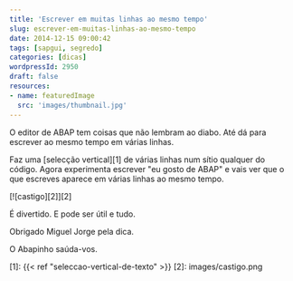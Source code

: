 ```yaml
---
title: 'Escrever em muitas linhas ao mesmo tempo'
slug: escrever-em-muitas-linhas-ao-mesmo-tempo
date: 2014-12-15 09:00:42
tags: [sapgui, segredo]
categories: [dicas]
wordpressId: 2950
draft: false
resources:
- name: featuredImage
  src: 'images/thumbnail.jpg'
---
```

O editor de ABAP tem coisas que não lembram ao diabo.
Até dá para escrever ao mesmo tempo em várias linhas.

<!--more-->

Faz uma [selecção vertical][1] de várias linhas num sítio qualquer do código. Agora experimenta escrever "eu gosto de ABAP" e vais ver que o que escreves aparece em várias linhas ao mesmo tempo.

[![castigo][2]][2]

É divertido. E pode ser útil e tudo.

Obrigado Miguel Jorge pela dica.

O Abapinho saúda-vos.

   [1]: {{< ref "seleccao-vertical-de-texto" >}}
   [2]: images/castigo.png
